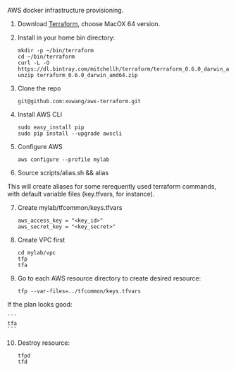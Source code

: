 AWS docker infrastructure provisioning.

1. Download [Terraform](http://www.terraform.io/downloads.html), choose MacOX 64 version.
1. Install in your home bin directory:
    ```
    mkdir -p ~/bin/terraform
    cd ~/bin/terraform
    curl -L -O https://dl.bintray.com/mitchellh/terraform/terraform_0.6.0_darwin_amd64.zip
    unzip terraform_0.6.0_darwin_amd64.zip
    ```

1. Clone the repo    
    ```
    git@github.com:xuwang/aws-terraform.git
    ```
4. Install AWS CLI

    ```
    sudo easy_install pip
    sudo pip install --upgrade awscli
    ```

5. Configure AWS
    ```
    aws configure --profile mylab
    ```
6. Source scripts/alias.sh && alias

  This will create aliases for some rerequently used terraform commands, with default variable files (key.tfvars, for instance).

7. Create mylab/tfcommon/keys.tfvars

	```
    aws_access_key = "<key_id>"
    aws_secret_key = "<key_secret>"
    ```
8. Create VPC first
    ```
    cd mylab/vpc
    tfp
    tfa
    ```

9. Go to each AWS resource directory to create desired resource:
    ```
    tfp --var-files=../tfcommon/keys.tfvars 
    ```
 If the plan looks good:

	```
    tfa
	```
		
10. Destroy resource:
    ```
    tfpd
    tfd
    ```
